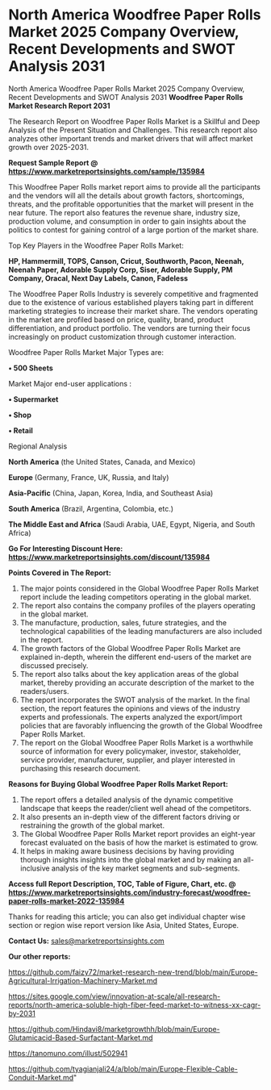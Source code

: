 # North America Woodfree Paper Rolls Market 2025 Company Overview, Recent Developments and SWOT Analysis 2031
North America Woodfree Paper Rolls Market 2025 Company Overview, Recent Developments and SWOT Analysis 2031
<strong>Woodfree Paper Rolls Market Research Report 2031</strong>

The Research Report on Woodfree Paper Rolls Market is a Skillful and Deep Analysis of the Present Situation and Challenges. This research report also analyzes other important trends and market drivers that will affect market growth over 2025-2031.

<strong>Request Sample Report @ <a href=https://www.marketreportsinsights.com/sample/135984>https://www.marketreportsinsights.com/sample/135984</a></strong>

This Woodfree Paper Rolls market report aims to provide all the participants and the vendors will all the details about growth factors, shortcomings, threats, and the profitable opportunities that the market will present in the near future. The report also features the revenue share, industry size, production volume, and consumption in order to gain insights about the politics to contest for gaining control of a large portion of the market share.

Top Key Players in the Woodfree Paper Rolls Market:

<strong>HP, Hammermill, TOPS, Canson, Cricut, Southworth, Pacon, Neenah, Neenah Paper, Adorable Supply Corp, Siser, Adorable Supply, PM Company, Oracal, Next Day Labels, Canon, Fadeless</strong>

The Woodfree Paper Rolls Industry is severely competitive and fragmented due to the existence of various established players taking part in different marketing strategies to increase their market share. The vendors operating in the market are profiled based on price, quality, brand, product differentiation, and product portfolio. The vendors are turning their focus increasingly on product customization through customer interaction.

Woodfree Paper Rolls Market Major Types are:

<strong>• 500 Sheets</strong>

Market Major end-user applications :

<strong>• Supermarket

• Shop

• Retail</strong>

Regional Analysis

</u><strong><b>North America</b></strong> (the United States, Canada, and Mexico)

<strong><b>Europe </b></strong>(Germany, France, UK, Russia, and Italy)

<strong><b>Asia-Pacific</b></strong> (China, Japan, Korea, India, and Southeast Asia)

<strong><b>South America</b></strong> (Brazil, Argentina, Colombia, etc.)

<strong><b>The Middle East and Africa</b></strong> (Saudi Arabia, UAE, Egypt, Nigeria, and South Africa)

<strong>Go For Interesting Discount Here: <a href=https://www.marketreportsinsights.com/discount/135984>https://www.marketreportsinsights.com/discount/135984</a></strong>

<strong>Points Covered in The Report:</strong>
<ol>
  <li>The major points considered in the Global Woodfree Paper Rolls Market report include the leading competitors operating in the global market.</li>
  <li>The report also contains the company profiles of the players operating in the global market.</li>
  <li>The manufacture, production, sales, future strategies, and the technological capabilities of the leading manufacturers are also included in the report.</li>
  <li>The growth factors of the Global Woodfree Paper Rolls Market are explained in-depth, wherein the different end-users of the market are discussed precisely.</li>
  <li>The report also talks about the key application areas of the global market, thereby providing an accurate description of the market to the readers/users.</li>
  <li>The report incorporates the SWOT analysis of the market. In the final section, the report features the opinions and views of the industry experts and professionals. The experts analyzed the export/import policies that are favorably influencing the growth of the Global Woodfree Paper Rolls Market.</li>
  <li>The report on the Global Woodfree Paper Rolls Market is a worthwhile source of information for every policymaker, investor, stakeholder, service provider, manufacturer, supplier, and player interested in purchasing this research document.</li>
</ol>
<strong>Reasons for Buying Global Woodfree Paper Rolls Market Report:</strong>

<ol>
  <li>The report offers a detailed analysis of the dynamic competitive landscape that keeps the reader/client well ahead of the competitors.</li>
  <li>It also presents an in-depth view of the different factors driving or restraining the growth of the global market.</li>
  <li>The Global Woodfree Paper Rolls Market report provides an eight-year forecast evaluated on the basis of how the market is estimated to grow.</li>
  <li>It helps in making aware business decisions by having providing thorough insights insights into the global market and by making an all-inclusive analysis of the key market segments and sub-segments.</li>
</ol>
<strong>Access full Report Description, TOC, Table of Figure, Chart, etc. @ <a href=https://www.marketreportsinsights.com/industry-forecast/woodfree-paper-rolls-market-2022-135984>https://www.marketreportsinsights.com/industry-forecast/woodfree-paper-rolls-market-2022-135984</a></strong>


Thanks for reading this article; you can also get individual chapter wise section or region wise report version like Asia, United States, Europe.

<strong>Contact Us:</strong>
sales@marketreportsinsights.com

<strong>Our other reports:</strong>

<a href=https://github.com/faizy72/market-research-new-trend/blob/main/Europe-Agricultural-Irrigation-Machinery-Market.md>https://github.com/faizy72/market-research-new-trend/blob/main/Europe-Agricultural-Irrigation-Machinery-Market.md</a>

<a href=https://sites.google.com/view/innovation-at-scale/all-research-reports/north-america-soluble-high-fiber-feed-market-to-witness-xx-cagr-by-2031>https://sites.google.com/view/innovation-at-scale/all-research-reports/north-america-soluble-high-fiber-feed-market-to-witness-xx-cagr-by-2031</a>

<a href=https://github.com/Hindavi8/marketgrowthh/blob/main/Europe-Glutamicacid-Based-Surfactant-Market.md>https://github.com/Hindavi8/marketgrowthh/blob/main/Europe-Glutamicacid-Based-Surfactant-Market.md</a>

<a href=https://tanomuno.com/illust/502941>https://tanomuno.com/illust/502941</a>

<a href=https://github.com/tyagianjali24/a/blob/main/Europe-Flexible-Cable-Conduit-Market.md>https://github.com/tyagianjali24/a/blob/main/Europe-Flexible-Cable-Conduit-Market.md</a>"
